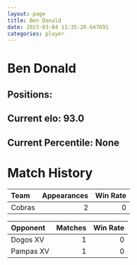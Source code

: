 ```yaml
---  
layout: page  
title: Ben Donald  
date: 2023-03-04 11:35:20.647691  
categories: player  
---
```

# Ben Donald

## Positions: 

## Current elo: 93.0

## Current Percentile: None

# Match History


| Team   |   Appearances |   Win Rate |
|:-------|--------------:|-----------:|
| Cobras |             2 |          0 |

| Opponent   |   Matches |   Win Rate |
|:-----------|----------:|-----------:|
| Dogos XV   |         1 |          0 |
| Pampas XV  |         1 |          0 |